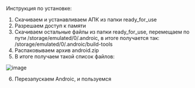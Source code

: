 Инструкция по установке:
1. Скачиваем и устанавливаем АПК из папки ready_for_use
2. Разрешаем доступ к памяти
3. Скачиваем остальные файлы из папки ready_for_use, перемещаем по пути /storage/emulated/0/.androic, в итоге получается так: /storage/emulated/0/.androic/build-tools
4. Распаковываем архив android.zip
5. В итоге получаем такой список файлов:

![image](https://user-images.githubusercontent.com/66947765/152378431-29dd73a7-703e-4e6d-9aac-6a727190e469.png)

6. Перезапускаем Androic, и пользуемся
